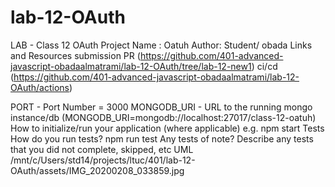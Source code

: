 # lab-12-OAuth

LAB - Class 12 OAuth
Project Name : Oatuh
Author: Student/ obada 
Links and Resources
submission PR (https://github.com/401-advanced-javascript-obadaalmatrami/lab-12-OAuth/tree/lab-12-new1)
ci/cd (https://github.com/401-advanced-javascript-obadaalmatrami/lab-12-OAuth/actions)


PORT - Port Number = 3000
MONGODB_URI - URL to the running mongo instance/db 
(MONGODB_URI=mongodb://localhost:27017/class-12-oatuh)
How to initialize/run your application (where applicable)
e.g. npm start
Tests
How do you run tests?
npm run test 
Any tests of note?
Describe any tests that you did not complete, skipped, etc
UML
/mnt/c/Users/std14/projects/ltuc/401/lab-12-OAuth/assets/IMG_20200208_033859.jpg